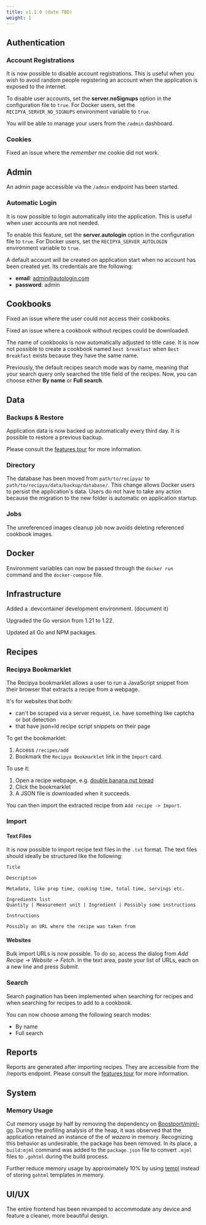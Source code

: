 ```yaml
---
title: v1.1.0 (date TBD)
weight: 1
---
```


## Authentication

### Account Registrations

It is now possible to disable account registrations. This is useful when you wish to avoid random people registering an account when the application is exposed to the internet.

To disable user accounts, set the **server.noSignups** option in the configuration file to `true`. For Docker users,
set the `RECIPYA_SERVER_NO_SIGNUPS` environment variable to `true`.

You will be able to manage your users from the `/admin` dashboard.

### Cookies

Fixed an issue where the *remember me* cookie did not work.

## Admin

An admin page accessible via the `/admin` endpoint has been started.

### Automatic Login

It is now possible to login automatically into the application. This is useful when user accounts are not needed. 

To enable this feature, set the **server.autologin** option in the configuration file to `true`. For Docker users, 
set the `RECIPYA_SERVER_AUTOLOGIN` environment variable to `true`.

A default account will be created on application start when no account has been
created yet. Its credentials are the following:
- **email**: admin@autologin.com
- **password**: admin

## Cookbooks

Fixed an issue where the user could not access their cookbooks.

Fixed an issue where a cookbook without recipes could be downloaded.

The name of cookbooks is now automatically adjusted to title case. It is now not possible to create a cookbook named
`best breakfast` when `Best Breakfast` exists because they have the same name.

Previously, the default recipes search mode was by name, meaning that your search query only searched the title
field of the recipes. Now, you can choose either **By name** or **Full search**.

## Data

### Backups & Restore

Application data is now backed up automatically every third day.
It is possible to restore a previous backup.

Please consult the [features tour](/guide/docs/features/backups) for more information.

### Directory

The database has been moved from `path/to/recipya/` to `path/to/recipya/data/backup/database/`. This change allows
Docker users to persist the application's data. Users do not have to take any action because the migration to the new folder 
is automatic on application startup.

### Jobs

The unreferenced images cleanup job now avoids deleting referenced cookbook images.

## Docker

Environment variables can now be passed through the `docker run` command and the `docker-compose` file.

## Infrastructure

Added a .devcontainer development environment. (document it)

Upgraded the Go version from 1.21 to 1.22. 

Updated all Go and NPM packages.

## Recipes

### Recipya Bookmarklet

The Recipya bookmarklet allows a user to run a JavaScript snippet from their browser that extracts a recipe from a webpage. 

It's for websites that both:
- can't be scraped via a server request, i.e. have something like captcha or bot detection
- that have json+ld recipe script snippets on their page

To get the bookmarklet:
1. Access `/recipes/add` 
2. Bookmark the `Recipya Bookmarklet` link in the `Import` card.

To use it:
1. Open a recipe webpage, e.g. [double banana nut bread](https://www.allrecipes.com/recipe/231961/double-banana-nut-bread/)
2. Click the bookmarklet
3. A JSON file is downloaded when it succeeds.

You can then import the extracted recipe from `Add recipe -> Import`.

### Import 

#### Text Files

It is now possible to import recipe text files in the `.txt` format. 
The text files should ideally be structured like the following:

```text
Title

Description

Metadata, like prep time, cooking time, total time, servings etc.

Ingredients list
Quantity | Measurement unit | Ingredient | Possibly some instructions

Instructions

Possibly an URL where the recipe was taken from
```

#### Websites

Bulk import URLs is now possible. To do so, access the dialog from *Add Recipe -> Website -> Fetch*. 
In the text area, paste your list of URLs, each on a new line and press *Submit*.

### Search

Search pagination has been implemented when searching for recipes and when searching for recipes to add to a cookbook.

You can now choose among the following search modes: 
- By name
- Full search

## Reports

Reports are generated after importing recipes. They are accessible from the /reports endpoint.
Please consult the [features tour](/guide/docs/features/reports) for more information.

## System

### Memory Usage

Cut memory usage by half by removing the dependency on [Boostport/mjml-go](https://github.com/Boostport/mjml-go).
During the profiling analysis of the heap, it was observed that the application retained an instance of the of *wazero* in memory.
Recognizing  this behavior as undesirable, the package has been removed. In its place, a `build:mjml` command was added 
to the `package.json` file to convert `.mjml` files to `.gohtml` during the build process.

Further reduce memory usage by approximately 10% by using [templ](https://github.com/a-h/templ) instead of storing `gohtml` templates in memory.

## UI/UX

The entire frontend has been revamped to accommodate any device and feature a cleaner, more beautiful design.
